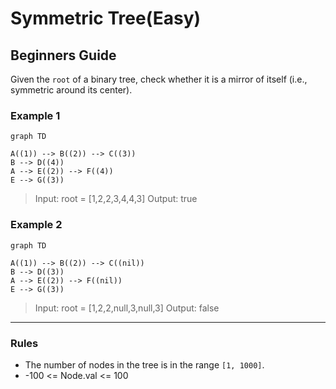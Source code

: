 # Symmetric Tree(Easy)

## Beginners Guide

Given the `root` of a binary tree, check whether it is a mirror of itself (i.e., symmetric around its center).

### Example 1

```mermaid
graph TD

A((1)) --> B((2)) --> C((3))
B --> D((4))
A --> E((2)) --> F((4))
E --> G((3))

```

> Input: root = [1,2,2,3,4,4,3]
Output: true

### Example 2

```mermaid
graph TD

A((1)) --> B((2)) --> C((nil))
B --> D((3))
A --> E((2)) --> F((nil))
E --> G((3))

```

> Input: root = [1,2,2,null,3,null,3]
Output: false

---

### Rules

* The number of nodes in the tree is in the range `[1, 1000]`.
* -100 <= Node.val <= 100
